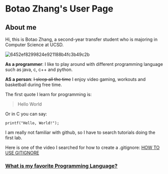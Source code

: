 # Botao Zhang's User Page

## About me

Hi, this is Botao Zhang, a second-year transfer student who is majoring in Computer Science at UCSD.

![6452ef8299824e921188b4fc3b49c2b](https://user-images.githubusercontent.com/97600878/230729081-3cae2e2a-bc8a-4b37-9d50-679657cf2d14.jpg)

**As a programmer**: I like to play around with different programming language such as java, c, c++ and python.

**AS a person**: ~~I sleep all the time~~ I enjoy video gaming, workouts and basketball during free time.

The first quote I learn for programming is:

> Hello World

Or in C you can say:
```
printf("Hello, World!");
```

I am really not familiar with github, so I have to search tutorials doing the first lab.

Here is one of the video I searched for how to create a .gitignore:
[HOW TO USE GITIGNORE](https://www.youtube.com/watch?v=ZmGW45eZOg8&ab_channel=Magnitopic)

### [What is my favorite Programming Language?](newBranch/README.md)
